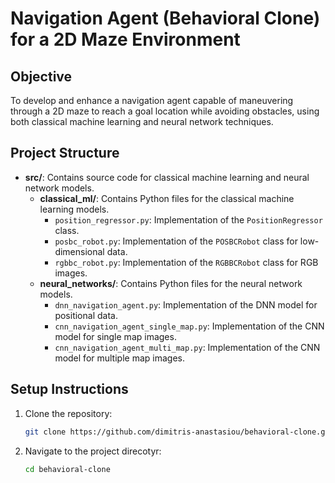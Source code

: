 # Navigation Agent (Behavioral Clone) for a 2D Maze Environment

## Objective
To develop and enhance a navigation agent capable of maneuvering through a 2D maze to reach a goal location while avoiding obstacles, using both classical machine learning and neural network techniques.

## Project Structure
- **src/**: Contains source code for classical machine learning and neural network models.
  - **classical_ml/**: Contains Python files for the classical machine learning models.
    - `position_regressor.py`: Implementation of the `PositionRegressor` class.
    - `posbc_robot.py`: Implementation of the `POSBCRobot` class for low-dimensional data.
    - `rgbbc_robot.py`: Implementation of the `RGBBCRobot` class for RGB images.
  - **neural_networks/**: Contains Python files for the neural network models.
    - `dnn_navigation_agent.py`: Implementation of the DNN model for positional data.
    - `cnn_navigation_agent_single_map.py`: Implementation of the CNN model for single map images.
    - `cnn_navigation_agent_multi_map.py`: Implementation of the CNN model for multiple map images.

## Setup Instructions
1. Clone the repository:
   ```sh
   git clone https://github.com/dimitris-anastasiou/behavioral-clone.git
    ```
2. Navigate to the project direcotyr:
   ```sh
   cd behavioral-clone
   ```
